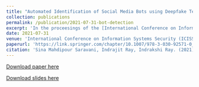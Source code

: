 ```yaml
---
title: "Automated Identification of Social Media Bots using Deepfake Text Detection"
collection: publications
permalink: /publication/2021-07-31-bot-detection
excerpt: 'In the proceesings of the [International Conference on Information Systems Security (ICISS), 2021](https://www.iitp.ac.in/~iciss2021/).'
date: 2021-07-31
venue: 'International Conference on Information Systems Security (ICISS 2021)'
paperurl: 'https://link.springer.com/chapter/10.1007/978-3-030-92571-0_7'
citation: 'Sina Mahdipour Saravani, Indrajit Ray, Indrakshi Ray. (2021). &quot;Automated Identification of Social Media Bots using Deepfake Text Detection.&quot; <i>Proceedings of the International Conference on Information Systems Security</i>.'
---
```

<!--This paper is about the number 2. The number 3 is left for future work.-->

[Download paper here](https://link.springer.com/chapter/10.1007/978-3-030-92571-0_7)

[Download slides here](https://sinamps.github.io/files/slides_bot_detection.pdf)
<!--[Download paper here](http://academicpages.github.io/files/paper2.pdf)-->

<!--Recommended citation: Your Name, You. (2010). "Paper Title Number 2." <i>Journal 1</i>. 1(2).-->
